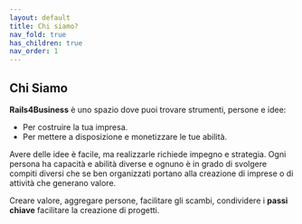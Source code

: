 ```yaml
---
layout: default
title: Chi siamo?
nav_fold: true 
has_children: true
nav_order: 1
---
```


## Chi Siamo 

**Rails4Business** è uno spazio dove puoi trovare strumenti, persone e idee:
- Per costruire la tua impresa. 
- Per mettere a disposizione e monetizzare le tue abilità. 

Avere delle idee è facile, ma realizzarle richiede impegno e strategia. Ogni persona ha capacità e abilità diverse e ognuno è in grado di svolgere compiti diversi che se ben organizzati portano alla creazione di imprese o di attività che generano valore.

Creare valore, aggregare persone, facilitare gli scambi, condividere i **passi chiave**  facilitare la creazione di progetti.

<!---


## Professionisti della salute
- [Marco Belleri](https://www.instagram.com/markitomak/){:target="_blank"}

-->
